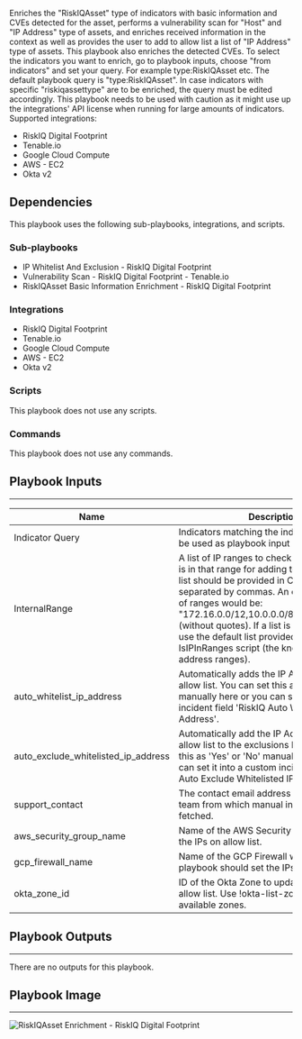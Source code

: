 Enriches the "RiskIQAsset" type of indicators with basic information and CVEs detected for the asset, performs a vulnerability scan for "Host" and "IP Address" type of assets, and enriches received information in the context as well as provides the user to add to allow list a list of "IP Address" type of assets. This playbook also enriches the detected CVEs. To select the indicators you want to enrich, go to playbook inputs, choose "from indicators" and set your query. For example type:RiskIQAsset etc. The default playbook query is "type:RiskIQAsset". In case indicators with specific "riskiqassettype" are to be enriched, the query must be edited accordingly. This playbook needs to be used with caution as it might use up the integrations' API license when running for large amounts of indicators.
Supported integrations:
- RiskIQ Digital Footprint
- Tenable.io
- Google Cloud Compute
- AWS - EC2
- Okta v2

## Dependencies
This playbook uses the following sub-playbooks, integrations, and scripts.

### Sub-playbooks
* IP Whitelist And Exclusion - RiskIQ Digital Footprint
* Vulnerability Scan - RiskIQ Digital Footprint - Tenable.io
* RiskIQAsset Basic Information Enrichment - RiskIQ Digital Footprint

### Integrations
* RiskIQ Digital Footprint
* Tenable.io
* Google Cloud Compute
* AWS - EC2
* Okta v2

### Scripts
This playbook does not use any scripts.

### Commands
This playbook does not use any commands.

## Playbook Inputs
---

| **Name** | **Description** | **Default Value** | **Required** |
| --- | --- | --- | --- |
| Indicator Query | Indicators matching the indicator query will be used as playbook input | type:RiskIQAsset | Optional |
| InternalRange | A list of IP ranges to check if the IP Address is in that range for adding to allow list. The list should be provided in CIDR notation, separated by commas. An example of a list of ranges would be: "172.16.0.0/12,10.0.0.0/8,192.168.0.0/16" \(without quotes\). If a list is not provided, will use the default list provided in the IsIPInRanges script \(the known IPv4 private address ranges\). |  | Optional |
| auto_whitelist_ip_address | Automatically adds the IP Address\(es\) to allow list. You can set this as 'Yes' or 'No' manually here or you can set it into a custom incident field 'RiskIQ Auto Whitelist IP Address'. | incident.riskiqautowhitelistipaddress | Optional |
| auto_exclude_whitelisted_ip_address | Automatically add the IP Address\(es\) on allow list to the exclusions list. You can set this as 'Yes' or 'No' manually here or you can set it into a custom incident field 'RiskIQ Auto Exclude Whitelisted IP Address'. | incident.riskiqautoexcludewhitelistedipaddress | Optional |
| support_contact | The contact email address of the support team from which manual inputs should be fetched. | incident.riskiqsupportcontact | Optional |
| aws_security_group_name | Name of the AWS Security Group to update the IPs on allow list. | incident.riskiqassetawssecuritygroupname | Optional |
| gcp_firewall_name | Name of the GCP Firewall where the playbook should set the IPs on allow list. | incident.riskiqassetgcpfirewallname | Optional |
| okta_zone_id | ID of the Okta Zone to update the IPs on allow list. Use \!okta-list-zones to obtain the available zones. | incident.riskiqassetoktazoneid | Optional |

## Playbook Outputs
---
There are no outputs for this playbook.

## Playbook Image
---
![RiskIQAsset Enrichment - RiskIQ Digital Footprint](https://raw.githubusercontent.com/cvescan/cvescan/cecf23cfe31b03b76b63daab80b1b7387139c8b6/Packs/RiskIQDigitalFootprint/doc_files/RiskIQAsset_Enrichment_-_RiskIQ_Digital_Footprint.png)